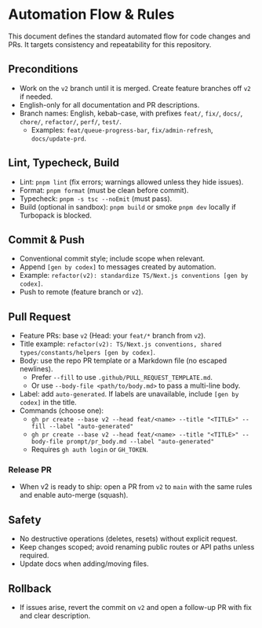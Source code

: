 # Automation Flow & Rules

This document defines the standard automated flow for code changes and PRs. It targets consistency and repeatability for this repository.

## Preconditions
- Work on the `v2` branch until it is merged. Create feature branches off `v2` if needed.
- English-only for all documentation and PR descriptions.
- Branch names: English, kebab-case, with prefixes `feat/`, `fix/`, `docs/`, `chore/`, `refactor/`, `perf/`, `test/`.
  - Examples: `feat/queue-progress-bar`, `fix/admin-refresh`, `docs/update-prd`.

## Lint, Typecheck, Build
- Lint: `pnpm lint` (fix errors; warnings allowed unless they hide issues).
- Format: `pnpm format` (must be clean before commit).
- Typecheck: `pnpm -s tsc --noEmit` (must pass).
- Build (optional in sandbox): `pnpm build` or smoke `pnpm dev` locally if Turbopack is blocked.

## Commit & Push
- Conventional commit style; include scope when relevant.
- Append `[gen by codex]` to messages created by automation.
- Example: `refactor(v2): standardize TS/Next.js conventions [gen by codex]`.
- Push to remote (feature branch or `v2`).

## Pull Request
- Feature PRs: base `v2` (Head: your `feat/*` branch from `v2`).
- Title example: `refactor(v2): TS/Next.js conventions, shared types/constants/helpers [gen by codex]`.
- Body: use the repo PR template or a Markdown file (no escaped newlines).
  - Prefer `--fill` to use `.github/PULL_REQUEST_TEMPLATE.md`.
  - Or use `--body-file <path/to/body.md>` to pass a multi-line body.
- Label: add `auto-generated`. If labels are unavailable, include `[gen by codex]` in the title.
- Commands (choose one):
  - `gh pr create --base v2 --head feat/<name> --title "<TITLE>" --fill --label "auto-generated"`
  - `gh pr create --base v2 --head feat/<name> --title "<TITLE>" --body-file prompt/pr_body.md --label "auto-generated"`
  - Requires `gh auth login` or `GH_TOKEN`.

### Release PR
- When v2 is ready to ship: open a PR from `v2` to `main` with the same rules and enable auto-merge (squash).

## Safety
- No destructive operations (deletes, resets) without explicit request.
- Keep changes scoped; avoid renaming public routes or API paths unless required.
- Update docs when adding/moving files.

## Rollback
- If issues arise, revert the commit on `v2` and open a follow-up PR with fix and clear description.
